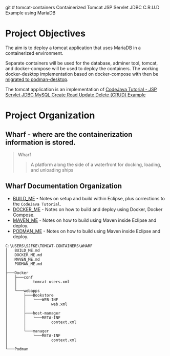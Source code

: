 git # tomcat-containers
Containerized Tomcat JSP Servlet JDBC C.R.U.D Example using MariaDB

# Project Objectives

The aim is to deploy a tomcat application that uses MariaDB in a containerized environment.

Separate containers will be used for the database, adminer tool, tomcat, and docker-compose will be used to deploy the containers.
The working docker-desktop implementation based on docker-compose with then be [migrated to podman-desktop](https://fedoramagazine.org/docker-and-fedora-37-migrating-to-podman/). 

The tomcat application is an implementation of [CodeJava Tutorial - JSP Servlet JDBC MySQL Create Read Update Delete (CRUD) Example](https://www.codejava.net/coding/jsp-servlet-jdbc-mysql-create-read-update-delete-crud-example)

# Project Organization

## Wharf - where are the containerization information is stored.

> Wharf
>> A platform along the side of a waterfront for docking, loading, and unloading ships

## Wharf Documentation Organization

* [BUILD_ME](./wharf/BUILD_ME.md)  - Notes on setup and build within Eclipse, plus corrections to the `CodeJava Tutorial`.
* [DOCKER_ME](./wharf/DOCKER_ME.md) - Notes on how to build and deploy using Docker, Docker Compose.
* [MAVEN_ME](./wharf/MAVEN_ME.md)  - Notes on how to build using Maven inside Eclipse and deploy.
* [PODMAN_ME](./wharf/PODMAN_ME.md)  - Notes on how to build using Maven inside Eclipse and deploy.

```
C:\USERS\SJFKE\TOMCAT-CONTAINERS\WHARF
│   BUILD_ME.md
│   DOCKER_ME.md
│   MAVEN_ME.md
│   PODMAN_ME.md
│
├───Docker
│   ├───conf
│   │       tomcat-users.xml
│   │
│   └───webapps
│       ├───Bookstore
│       │   └───WEB-INF
│       │           web.xml
│       │
│       ├───host-manager
│       │   └───META-INF
│       │           context.xml
│       │
│       └───manager
│           └───META-INF
│                   context.xml
│
└───Podman
```
